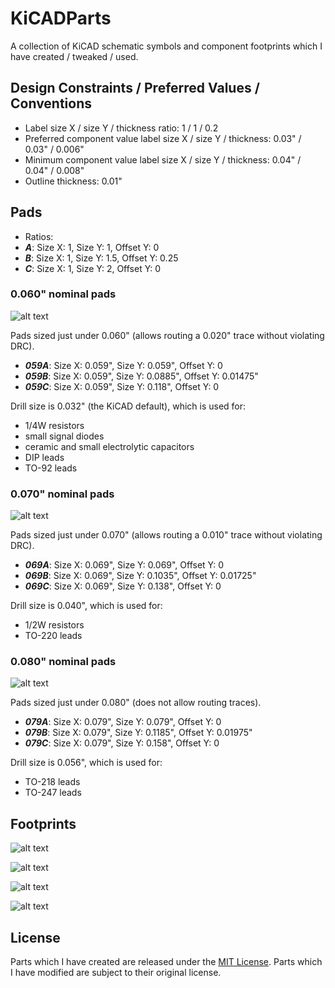 KiCADParts
==========

A collection of KiCAD schematic symbols and component footprints which I have created / tweaked / used.

## Design Constraints / Preferred Values / Conventions

* Label size X / size Y / thickness ratio: 1 / 1 / 0.2
 * Preferred component value label size X / size Y / thickness: 0.03" / 0.03" / 0.006"
 * Minimum component value label size X / size Y / thickness: 0.04" / 0.04" / 0.008"
* Outline thickness: 0.01"

## Pads

* Ratios:
 * **_A_**: Size X: 1, Size Y: 1, Offset Y: 0
 * **_B_**: Size X: 1, Size Y: 1.5, Offset Y: 0.25
 * **_C_**: Size X: 1, Size Y: 2, Offset Y: 0

### 0.060" nominal pads

![alt text](https://raw.github.com/pepaslabs/KiCADParts/master/github%20media/059_pads.png "0.059 pads")

Pads sized just under 0.060" (allows routing a 0.020" trace without violating DRC).

 * **_059A_**: Size X: 0.059", Size Y: 0.059", Offset Y: 0
 * **_059B_**: Size X: 0.059", Size Y: 0.0885", Offset Y: 0.01475"
 * **_059C_**: Size X: 0.059", Size Y: 0.118", Offset Y: 0

Drill size is 0.032" (the KiCAD default), which is used for:
 * 1/4W resistors
 * small signal diodes
 * ceramic and small electrolytic capacitors
 * DIP leads
 * TO-92 leads

### 0.070" nominal pads

![alt text](https://raw.github.com/pepaslabs/KiCADParts/master/github%20media/069_pads.png "0.069 pads")

Pads sized just under 0.070" (allows routing a 0.010" trace without violating DRC).

 * **_069A_**: Size X: 0.069", Size Y: 0.069", Offset Y: 0
 * **_069B_**: Size X: 0.069", Size Y: 0.1035", Offset Y: 0.01725"
 * **_069C_**: Size X: 0.069", Size Y: 0.138", Offset Y: 0

Drill size is 0.040", which is used for:
 * 1/2W resistors
 * TO-220 leads

### 0.080" nominal pads

![alt text](https://raw.github.com/pepaslabs/KiCADParts/master/github%20media/079_pads.png "0.079 pads")

Pads sized just under 0.080" (does not allow routing traces).

 * **_079A_**: Size X: 0.079", Size Y: 0.079", Offset Y: 0
 * **_079B_**: Size X: 0.079", Size Y: 0.1185", Offset Y: 0.01975"
 * **_079C_**: Size X: 0.079", Size Y: 0.158", Offset Y: 0

Drill size is 0.056", which is used for:
 * TO-218 leads
 * TO-247 leads

## Footprints

![alt text](https://raw.github.com/pepaslabs/KiCADParts/master/github%20media/resistors_PL_mod.png "resistors_PL.mod")

![alt text](https://raw.github.com/pepaslabs/KiCADParts/master/github%20media/DIP_PL_mod.png "DIP_PL.mod")

![alt text](https://raw.github.com/pepaslabs/KiCADParts/master/github%20media/transistors_PL_mod.png "transistors_PL.mod")

![alt text](https://raw.github.com/pepaslabs/KiCADParts/master/github%20media/TO-220_PL_mod.png "TO-220_PL.mod")

## License

Parts which I have created are released under the [MIT License](http://opensource.org/licenses/MIT).  Parts which I have modified are subject to their original license.
